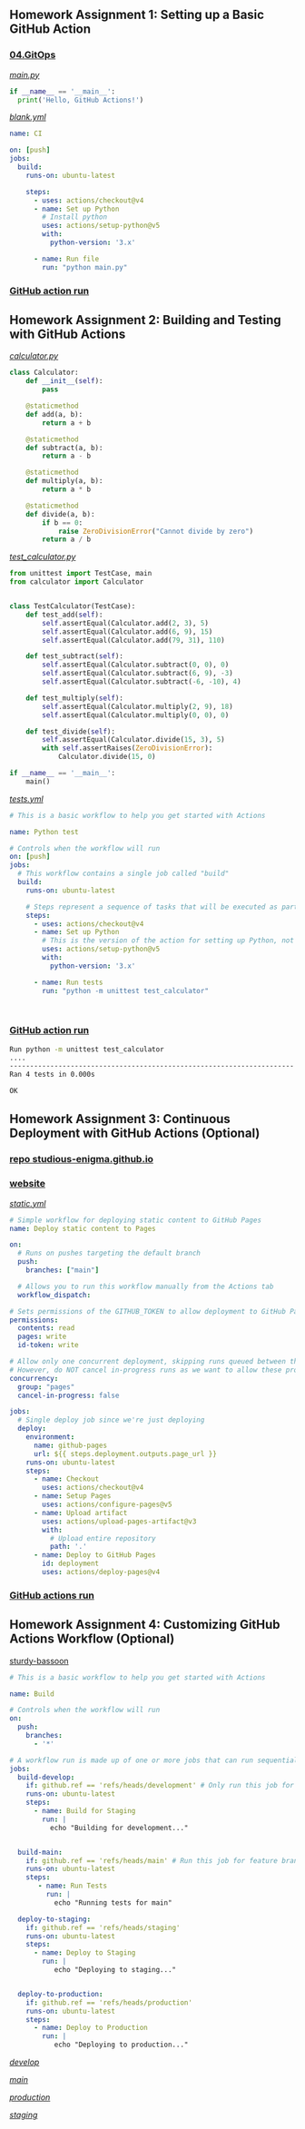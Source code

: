 ## Homework Assignment 1: Setting up a Basic GitHub Action
### [04.GitOps](https://github.com/ostia27/04.GitOps)

[_main.py_](https://github.com/ostia27/04.GitOps/blob/main/main.py)
```Python
if __name__ == '__main__':
  print('Hello, GitHub Actions!')
```
[_blank.yml_](https://github.com/ostia27/04.GitOps/blob/main/.github/workflows/blank.yml)
```yaml
name: CI

on: [push]
jobs:
  build:
    runs-on: ubuntu-latest

    steps:
      - uses: actions/checkout@v4
      - name: Set up Python
        # Install python
        uses: actions/setup-python@v5
        with:
          python-version: '3.x'

      - name: Run file
        run: "python main.py"

```
### [GitHub action run](https://github.com/ostia27/04.GitOps/actions/runs/11074332982/job/30772887152)
## Homework Assignment 2: Building and Testing with GitHub Actions
[_calculator.py_](https://github.com/ostia27/04.GitOps/blob/main/calculator.py)
```Python
class Calculator:
    def __init__(self):
        pass

    @staticmethod
    def add(a, b):
        return a + b

    @staticmethod
    def subtract(a, b):
        return a - b

    @staticmethod
    def multiply(a, b):
        return a * b

    @staticmethod
    def divide(a, b):
        if b == 0:
            raise ZeroDivisionError("Cannot divide by zero")
        return a / b
```
[_test_calculator.py_](https://github.com/ostia27/04.GitOps/blob/main/test_calculator.py)
```Python
from unittest import TestCase, main
from calculator import Calculator


class TestCalculator(TestCase):
    def test_add(self):
        self.assertEqual(Calculator.add(2, 3), 5)
        self.assertEqual(Calculator.add(6, 9), 15)
        self.assertEqual(Calculator.add(79, 31), 110)

    def test_subtract(self):
        self.assertEqual(Calculator.subtract(0, 0), 0)
        self.assertEqual(Calculator.subtract(6, 9), -3)
        self.assertEqual(Calculator.subtract(-6, -10), 4)

    def test_multiply(self):
        self.assertEqual(Calculator.multiply(2, 9), 18)
        self.assertEqual(Calculator.multiply(0, 0), 0)

    def test_divide(self):
        self.assertEqual(Calculator.divide(15, 3), 5)
        with self.assertRaises(ZeroDivisionError):
            Calculator.divide(15, 0)

if __name__ == '__main__':
    main()
```
[_tests.yml_](https://github.com/ostia27/04.GitOps/blob/main/.github/workflows/tests.yml)
```yaml
# This is a basic workflow to help you get started with Actions

name: Python test

# Controls when the workflow will run
on: [push]
jobs:
  # This workflow contains a single job called "build"
  build:
    runs-on: ubuntu-latest

    # Steps represent a sequence of tasks that will be executed as part of the job
    steps:
      - uses: actions/checkout@v4
      - name: Set up Python
        # This is the version of the action for setting up Python, not the Python version.
        uses: actions/setup-python@v5
        with:
          python-version: '3.x'

      - name: Run tests
        run: "python -m unittest test_calculator"

    
```
### [GitHub action run](https://github.com/ostia27/04.GitOps/actions/runs/11095597671/job/30824440415#step:4:1)
```Bash
Run python -m unittest test_calculator
....
----------------------------------------------------------------------
Ran 4 tests in 0.000s

OK
```

## Homework Assignment 3: Continuous Deployment with GitHub Actions (Optional)
### [repo studious-enigma.github.io](https://github.com/ostia27/studious-enigma.github.io)

### [website](https://ostia27.github.io/studious-enigma.github.io/)

[_static.yml_](https://github.com/ostia27/studious-enigma.github.io/blob/main/.github/workflows/static.yml)
```yaml
# Simple workflow for deploying static content to GitHub Pages
name: Deploy static content to Pages

on:
  # Runs on pushes targeting the default branch
  push:
    branches: ["main"]

  # Allows you to run this workflow manually from the Actions tab
  workflow_dispatch:

# Sets permissions of the GITHUB_TOKEN to allow deployment to GitHub Pages
permissions:
  contents: read
  pages: write
  id-token: write

# Allow only one concurrent deployment, skipping runs queued between the run in-progress and latest queued.
# However, do NOT cancel in-progress runs as we want to allow these production deployments to complete.
concurrency:
  group: "pages"
  cancel-in-progress: false

jobs:
  # Single deploy job since we're just deploying
  deploy:
    environment:
      name: github-pages
      url: ${{ steps.deployment.outputs.page_url }}
    runs-on: ubuntu-latest
    steps:
      - name: Checkout
        uses: actions/checkout@v4
      - name: Setup Pages
        uses: actions/configure-pages@v5
      - name: Upload artifact
        uses: actions/upload-pages-artifact@v3
        with:
          # Upload entire repository
          path: '.'
      - name: Deploy to GitHub Pages
        id: deployment
        uses: actions/deploy-pages@v4
```
### [GitHub actions run](https://github.com/ostia27/studious-enigma.github.io/actions/runs/11108593451/job/30861901720)

## Homework Assignment 4: Customizing GitHub Actions Workflow (Optional)
[sturdy-bassoon](https://github.com/ostia27/sturdy-bassoon)
```yaml
# This is a basic workflow to help you get started with Actions

name: Build

# Controls when the workflow will run
on:
  push:
    branches:
      - '*'

# A workflow run is made up of one or more jobs that can run sequentially or in parallel
jobs:
  build-develop:
    if: github.ref == 'refs/heads/development' # Only run this job for the develop branch
    runs-on: ubuntu-latest
    steps:
      - name: Build for Staging
        run: |
          echo "Building for development..."


  build-main:
    if: github.ref == 'refs/heads/main' # Run this job for feature branches
    runs-on: ubuntu-latest
    steps:
       - name: Run Tests
         run: |
           echo "Running tests for main"

  deploy-to-staging:
    if: github.ref == 'refs/heads/staging'
    runs-on: ubuntu-latest
    steps:
      - name: Deploy to Staging
        run: |
           echo "Deploying to staging..."


  deploy-to-production:
    if: github.ref == 'refs/heads/production'
    runs-on: ubuntu-latest
    steps:
      - name: Deploy to Production
        run: |
           echo "Deploying to production..."
```
[_develop_](https://github.com/ostia27/sturdy-bassoon/actions/runs/11109721381)

[_main_](https://github.com/ostia27/sturdy-bassoon/actions/runs/11109726904)

[_production_](https://github.com/ostia27/sturdy-bassoon/actions/runs/11109791637)

[_staging_](https://github.com/ostia27/sturdy-bassoon/actions/runs/11109799919)